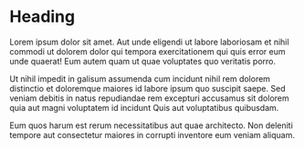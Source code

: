 # Heading



Lorem ipsum dolor sit amet. Aut unde eligendi ut labore laboriosam et nihil commodi ut dolorem dolor qui tempora exercitationem qui quis error eum unde quaerat! Eum autem quam ut quae voluptates quo veritatis porro.


Ut nihil impedit in galisum assumenda cum incidunt nihil rem dolorem distinctio et doloremque maiores id labore ipsum quo suscipit saepe. Sed veniam debitis in natus repudiandae rem excepturi accusamus sit dolorem quia aut magni voluptatem id incidunt Quis aut voluptatibus quibusdam.


Eum quos harum est rerum necessitatibus aut quae architecto. Non deleniti tempore aut consectetur maiores in corrupti inventore eum veniam aliquam.
